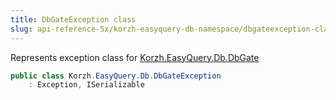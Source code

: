 ```yaml
---
title: DbGateException class
slug: api-reference-5x/korzh-easyquery-db-namespace/dbgateexception-class
---
```



Represents exception class for [Korzh.EasyQuery.Db.DbGate](/api-reference-5x/korzh-easyquery-db-namespace/dbgate-class)
```csharp
public class Korzh.EasyQuery.Db.DbGateException
    : Exception, ISerializable

```